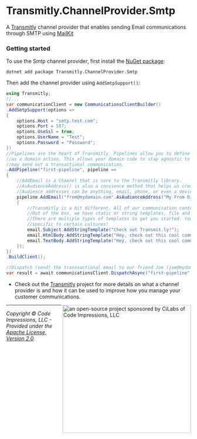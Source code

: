 # Transmitly.ChannelProvider.Smtp

A [Transmitly](https://github.com/transmitly/transmitly) channel provider that enables sending Email communications through SMTP using [MailKit](https://github.com/jstedfast/MailKit)

### Getting started

To use the Smtp channel provider, first install the [NuGet package](https://nuget.org/packages/transmitly.channelprovider.smtp):

```shell
dotnet add package Transmitly.ChannelProvider.Smtp
```

Then add the channel provider using `AddSmtpSupport()`:

```csharp
using Transmitly;
//...
var communicationClient = new CommunicationsClientBuilder()
.AddSmtpSupport(options =>
{
	options.Host = "smtp.test.com";
	options.Port = 587;
	options.UseSsl = true;
	options.UserName = "Test";
	options.Password = "Password";
})
//Pipelines are the heart of Transmitly. Pipelines allow you to define your communications
//as a domain action. This allows your domain code to stay agnostic to the details of how you
//may send out a transactional communication.
.AddPipeline("first-pipeline", pipeline =>
{
	//AddEmail is a Channel that is core to the Transmitly library. 
	//AsAudienceAddress() is also a convience method that helps us create an audience address
	//Audience addresses can be anything, email, phone, or even a device/app Id for push notifications!
	pipeline.AddEmail("from@mydomain.com".AsAudienceAddress("My From Display Name"), email =>
	{
		//Transmitly is a bit different. All of our communication content is configured by templates.
		//Out of the box, we have static or string templates, file and even embedded template support.
		//There are multiple types of templates to get you started. You can even create templates 
		//specific to certain cultures!
		email.Subject.AddStringTemplate("Check out Transmit.ly!");
		email.HtmlBody.AddStringTemplate("Hey, check out this cool communciations library. <a href=\"https://transmit.ly\">")
		email.TextBody.AddStringTemplate("Hey, check out this cool communciations library. https://transmitly.ly");
	});
})
.BuildClient();

//Dispatch (send) the transsactional email to our friend Joe (joe@mydomain.com) using our configured SMTP server and our "first-pipeline" pipeline.
var result = await communicationsClient.DispatchAsync("first-pipeline", "joe@mydomain.com".AsAudienceAddress("Joe"), new { });
```
* Check out the [Transmitly](https://github.com/transmitly/transmitly) project for more details on what a channel provider is and how it can be used to improve how you manage your customer communications.


<picture>
  <source media="(prefers-color-scheme: dark)" srcset="https://github.com/transmitly/transmitly/assets/3877248/524f26c8-f670-4dfa-be78-badda0f48bfb">
  <img alt="an open-source project sponsored by CiLabs of Code Impressions, LLC" src="https://github.com/transmitly/transmitly/assets/3877248/34239edd-234d-4bee-9352-49d781716364" width="350" align="right">
</picture> 

---------------------------------------------------

_Copyright &copy; Code Impressions, LLC - Provided under the [Apache License, Version 2.0](http://apache.org/licenses/LICENSE-2.0.html)._
